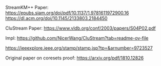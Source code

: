 StreamKM++ Paper:
https://epubs.siam.org/doi/pdf/10.1137/1.9781611972900.16
https://dl.acm.org/doi/10.1145/2133803.2184450

CluStream Paper:
https://www.vldb.org/conf/2003/papers/S04P02.pdf

Impl:
https://github.com/NicerWang/CluStream?tab=readme-ov-file


https://ieeexplore.ieee.org/stamp/stamp.jsp?tp=&arnumber=9723527


Original paper on coresets proof:
https://arxiv.org/pdf/1810.12826